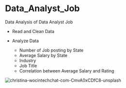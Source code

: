 # Data_Analyst_Job
 Data Analysis of Data Analyst Job
 
 * Read and Clean Data
 
 * Analyze Data
   * Number of Job posting by State
   * Average Salary by State
   * Industry
   * Job Title
   * Correlation between Average Salary and Rating

![christina-wocintechchat-com-CmvA0xCDfC8-unsplash](https://user-images.githubusercontent.com/85041697/121610111-4843c880-ca23-11eb-81bf-62481e6121d8.jpg)


